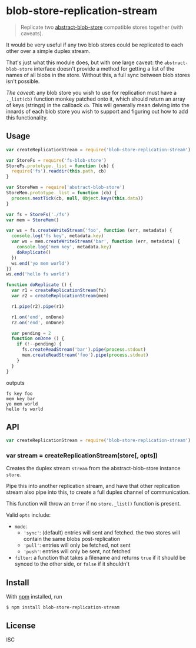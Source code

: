 # blob-store-replication-stream

> Replicate two
> [abstract-blob-store](https://github.com/maxogden/abstract-blob-store) compatible stores together (with caveats).

It would be very useful if any two blob stores could be replicated to each other
over a simple duplex stream.

That's just what this module does, but with one large caveat: the
`abstract-blob-store` interface doesn't provide a method for getting a list of
the names of all blobs in the store. Without this, a full sync between blob
stores isn't possible.

*The caveat*: any blob store you wish to use for replication must have a
`._list(cb)` function monkey patched onto it, which should return an array of
keys (strings) in the callback `cb`. This will generally mean delving into the
innards of each blob store you wish to support and figuring out how to add
this functionality.

## Usage

```js
var createReplicationStream = require('blob-store-replication-stream')

var StoreFs = require('fs-blob-store')
StoreFs.prototype._list = function (cb) {
  require('fs').readdir(this.path, cb)
}

var StoreMem = require('abstract-blob-store')
StoreMem.prototype._list = function (cb) {
  process.nextTick(cb, null, Object.keys(this.data))
}

var fs = StoreFs('./fs')
var mem = StoreMem()

var ws = fs.createWriteStream('foo', function (err, metadata) {
  console.log('fs key', metadata.key)
  var ws = mem.createWriteStream('bar', function (err, metadata) {
    console.log('mem key', metadata.key)
    doReplicate()
  })
  ws.end('yo mem world')
})
ws.end('hello fs world')

function doReplicate () {
  var r1 = createReplicationStream(fs)
  var r2 = createReplicationStream(mem)

  r1.pipe(r2).pipe(r1)

  r1.on('end', onDone)
  r2.on('end', onDone)

  var pending = 2
  function onDone () {
    if (!--pending) {
      fs.createReadStream('bar').pipe(process.stdout)
      mem.createReadStream('foo').pipe(process.stdout)
    }
  }
}
```

outputs

```
fs key foo
mem key bar
yo mem world
hello fs world
```

## API

```js
var createReplicationStream = require('blob-store-replication-stream')
```

### var stream = createReplicationStream(store[, opts])

Creates the duplex stream `stream` from the abstract-blob-store instance
`store`.

Pipe this into another replication stream, and have that other replication
stream also pipe into this, to create a full duplex channel of communication.

This function will throw an `Error` if no `store._list()` function is present.

Valid `opts` include:

- `mode`:
  - `'sync'`: (default) entries will sent and fetched. the two stores will contain the same blobs post-replication
  - `'pull'`: entries will only be fetched, not sent
  - `'push'`: entries will only be sent, not fetched
- `filter`: a function that takes a filename and returns `true` if it should be synced to the other side, or `false` if it shouldn't

## Install

With [npm](https://npmjs.org/) installed, run

```
$ npm install blob-store-replication-stream
```

## License

ISC


